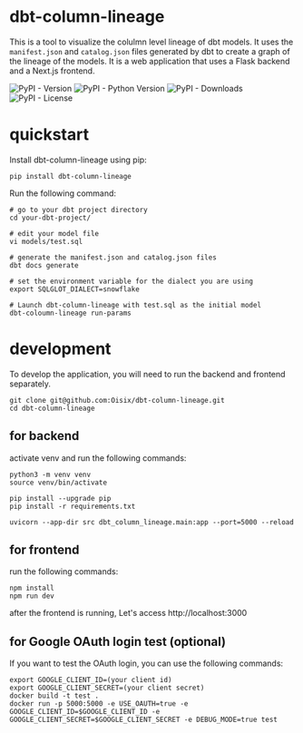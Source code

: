 # dbt-column-lineage
This is a tool to visualize the colulmn level lineage of dbt models. It uses the `manifest.json` and `catalog.json` files generated by dbt to create a graph of the lineage of the models. It is a web application that uses a Flask backend and a Next.js frontend.

![PyPI - Version](https://img.shields.io/pypi/v/dbt-column-lineage)
![PyPI - Python Version](https://img.shields.io/pypi/pyversions/dbt-column-lineage)
![PyPI - Downloads](https://img.shields.io/pypi/dw/dbt-column-lineage)
![PyPI - License](https://img.shields.io/pypi/l/dbt-column-lineage)

# quickstart
Install dbt-column-lineage using pip:
```
pip install dbt-column-lineage
```

Run the following command:
```
# go to your dbt project directory
cd your-dbt-project/

# edit your model file
vi models/test.sql

# generate the manifest.json and catalog.json files
dbt docs generate 

# set the environment variable for the dialect you are using
export SQLGLOT_DIALECT=snowflake

# Launch dbt-column-lineage with test.sql as the initial model
dbt-coloumn-lineage run-params
```

# development

To develop the application, you will need to run the backend and frontend separately.
```
git clone git@github.com:Oisix/dbt-column-lineage.git
cd dbt-column-lineage
```
## for backend

activate venv and run the following commands:
```
python3 -m venv venv
source venv/bin/activate

pip install --upgrade pip
pip install -r requirements.txt

uvicorn --app-dir src dbt_column_lineage.main:app --port=5000 --reload
```

## for frontend

run the following commands:
```
npm install
npm run dev
```
after the frontend is running,
Let's access http://localhost:3000

## for Google OAuth login test (optional)

If you want to test the OAuth login, you can use the following commands:
```
export GOOGLE_CLIENT_ID=(your client id)
export GOOGLE_CLIENT_SECRET=(your client secret)
docker build -t test .
docker run -p 5000:5000 -e USE_OAUTH=true -e GOOGLE_CLIENT_ID=$GOOGLE_CLIENT_ID -e GOOGLE_CLIENT_SECRET=$GOOGLE_CLIENT_SECRET -e DEBUG_MODE=true test
```
